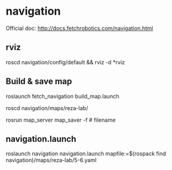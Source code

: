 # navigation

Official doc: http://docs.fetchrobotics.com/navigation.html

## rviz

roscd navigation/config/default && rviz -d *rviz

## Build & save map

 

roslaunch fetch_navigation build_map.launch

roscd navigation/maps/reza-lab/

rosrun map_server map_saver -f # filename

## navigation.launch
roslaunch navigation navigation.launch mapfile:=$(rospack find navigation)/maps/reza-lab/5-6.yaml